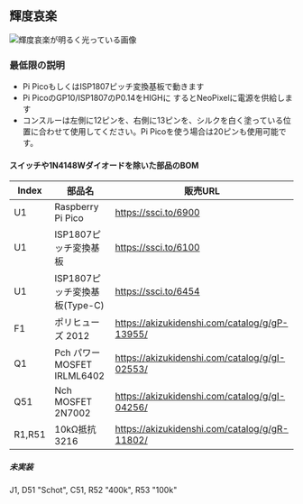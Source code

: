 ## 輝度哀楽

![輝度哀楽が明るく光っている画像](https://pbs.twimg.com/media/FJydEUuaMAcS3tG?format=jpg&name=small)

### 最低限の説明

* Pi PicoもしくはISP1807ピッチ変換基板で動きます
* Pi PicoのGP10/ISP1807のP0.14をHIGHに するとNeoPixelに電源を供給します
* コンスルーは左側に12ピンを、右側に13ピンを、シルクを白く塗っている位置に合わせて使用してください。Pi Picoを使う場合は20ピンも使用可能です。

#### スイッチや1N4148Wダイオードを除いた部品のBOM

| Index | 部品名 | 販売URL |
|----|----|----|
| U1 | Raspberry Pi Pico | https://ssci.to/6900 |
| U1 | ISP1807ピッチ変換基板 | https://ssci.to/6100 |
| U1 | ISP1807ピッチ変換基板(Type-C) | https://ssci.to/6454 |
| F1 | ポリヒューズ 2012 | https://akizukidenshi.com/catalog/g/gP-13955/ |
| Q1 | Pch パワーMOSFET IRLML6402 | https://akizukidenshi.com/catalog/g/gI-02553/ |
| Q51 | Nch MOSFET 2N7002 | https://akizukidenshi.com/catalog/g/gI-04256/ |
| R1,R51 | 10kΩ抵抗3216 | https://akizukidenshi.com/catalog/g/gR-11802/ |

##### 未実装

J1, D51 "Schot", C51, R52 "400k", R53 "100k"

